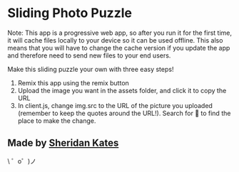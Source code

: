 Sliding Photo Puzzle
=================

Note: This app is a progressive web app, so after you run it for the first time, it will cache files locally to your device so it can be used offline. This also means that you will have to change the cache version if you update the app and therefore need to send new files to your end users.

Make this sliding puzzle your own with three easy steps!
1. Remix this app using the remix button
2. Upload the image you want in the assets folder, and click it to copy the URL
3. In client.js, change img.src to the URL of the picture you uploaded (remember to keep the quotes around the URL!). Search for 🔨 to find the place to make the change.

Made by [Sheridan Kates](https://glitch.com/@sheridanvk)
-------------------

\ ゜o゜)ノ
